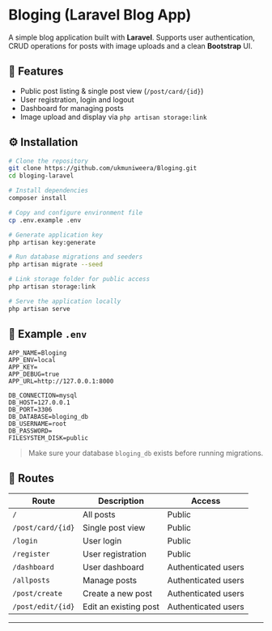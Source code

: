 # Bloging (Laravel Blog App)

A simple blog application built with **Laravel**.
Supports user authentication, CRUD operations for posts with image uploads and a clean **Bootstrap** UI.

## 🚀 Features

* Public post listing & single post view (`/post/card/{id}`)
* User registration, login and logout
* Dashboard for managing posts
* Image upload and display via `php artisan storage:link`

## ⚙️ Installation

```bash
# Clone the repository
git clone https://github.com/ukmuniweera/Bloging.git
cd bloging-laravel

# Install dependencies
composer install

# Copy and configure environment file
cp .env.example .env

# Generate application key
php artisan key:generate

# Run database migrations and seeders
php artisan migrate --seed

# Link storage folder for public access
php artisan storage:link

# Serve the application locally
php artisan serve
```

## 📄 Example `.env`

```env
APP_NAME=Bloging
APP_ENV=local
APP_KEY=
APP_DEBUG=true
APP_URL=http://127.0.0.1:8000

DB_CONNECTION=mysql
DB_HOST=127.0.0.1
DB_PORT=3306
DB_DATABASE=bloging_db
DB_USERNAME=root
DB_PASSWORD=
FILESYSTEM_DISK=public
```

> Make sure your database `bloging_db` exists before running migrations.

## 🔗 Routes

| Route             | Description           | Access              |
| ----------------- | --------------------- | ------------------- |
| `/`               | All posts             | Public              |
| `/post/card/{id}` | Single post view      | Public              |
| `/login`          | User login            | Public              |
| `/register`       | User registration     | Public              |
| `/dashboard`      | User dashboard        | Authenticated users |
| `/allposts`       | Manage posts          | Authenticated users |
| `/post/create`    | Create a new post     | Authenticated users |
| `/post/edit/{id}` | Edit an existing post | Authenticated users |

---
